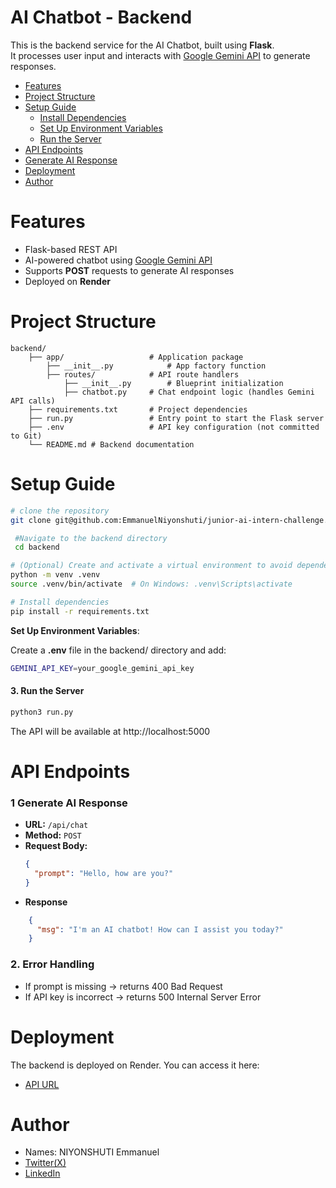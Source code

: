 # AI Chatbot - Backend

This is the backend service for the AI Chatbot, built using **Flask**.  
It processes user input and interacts with [Google Gemini API](https://ai.google.dev/gemini-api) to generate responses.


- [Features](#features)
- [Project Structure](#project-structure)
- [Setup Guide](#setup-guide)
   - [Install Dependencies](##1-install-dependencies)
   - [Set Up Environment Variables](##2-set-up-environment-variables)
   - [Run the Server](##3-run-the-server)
- [API Endpoints](#api-endpoints)
- [Generate AI Response](#generate-ai-response)
- [Deployment](#deployment)
- [Author](#author)

# Features
- Flask-based REST API
- AI-powered chatbot using [Google Gemini API](https://ai.google.dev/gemini-api)
- Supports **POST** requests to generate AI responses
- Deployed on **Render**

# Project Structure
```
backend/
    ├── app/                   # Application package
        ├── __init__.py            # App factory function
        ├── routes/            # API route handlers
            ├── __init__.py        # Blueprint initialization 
            ├── chatbot.py     # Chat endpoint logic (handles Gemini API calls) 
    ├── requirements.txt       # Project dependencies
    ├── run.py                 # Entry point to start the Flask server
    ├── .env                   # API key configuration (not committed to Git) 
    └── README.md # Backend documentation
```

# Setup Guide

```bash
# clone the repository
git clone git@github.com:EmmanuelNiyonshuti/junior-ai-intern-challenge.git

 #Navigate to the backend directory
 cd backend

# (Optional) Create and activate a virtual environment to avoid dependency conflicts
python -m venv .venv  
source .venv/bin/activate  # On Windows: .venv\Scripts\activate

# Install dependencies
pip install -r requirements.txt
```

**Set Up Environment Variables**:

Create a **.env** file in the backend/ directory and add:
```bash
GEMINI_API_KEY=your_google_gemini_api_key
```
#### **3. Run the Server**
```bash
python3 run.py
```
The API will be available at http://localhost:5000

# API Endpoints
### **1 Generate AI Response**
- **URL:** `/api/chat`
- **Method:** `POST`
- **Request Body:**
  ```json
  {
    "prompt": "Hello, how are you?"
  }
- **Response**
```json
    {
      "msg": "I'm an AI chatbot! How can I assist you today?"
    }
```

### **2. Error Handling**
- If prompt is missing → returns 400 Bad Request
- If API key is incorrect → returns 500 Internal Server Error

# Deployment
The backend is deployed on Render.
You can access it here:
- [API URL](https://ai-chatbot-backend-evct.onrender.com)

# Author
- Names: NIYONSHUTI Emmanuel
- [Twitter(X)](https://x.com/NIYONSH77028058)
- [LinkedIn](https://www.linkedin.com/in/niyonshuti-emmanuel-82877b285/)
